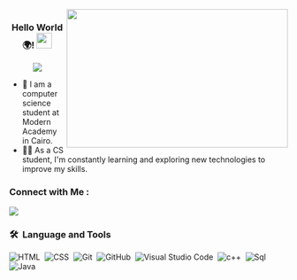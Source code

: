 
<img width="400" height="250" align="right" src="https://res.cloudinary.com/practicaldev/image/fetch/s--ES7ZxtOz--/c_limit%2Cf_auto%2Cfl_progressive%2Cq_66%2Cw_800/https://www.mjvinnovation.com/wp-content/uploads/2021/07/Etapas-do-Data-Science-para-aplicar-na-sua-empresa.gif">

<h3 align="center">
  Hello World🌍!
  <img src="https://media.giphy.com/media/hvRJCLFzcasrR4ia7z/giphy.gif" width="28">
</h3>

<!-- Typing SVG by DenverCoder1 - https://github.com/DenverCoder1/readme-typing-svg -->
<p align="center">
  <a href="https://github.com/DenverCoder1/readme-typing-svg"><img src="https://readme-typing-svg.herokuapp.com/?lines=Hi%20My%20Name%20is%20Abdulrhman;Computer-Science%20Student;Always%20learning%20new%20things&font=Fira%20Code&center=true&width=440&height=45&color=f75c7e&vCenter=true&size=22"></a>
</p> 

- 🏢 I am a computer science student at Modern Academy in Cairo.
- 👨‍💻 As a CS student, I'm constantly learning and exploring new technologies to improve my skills.

### Connect with Me :

<a href="https://linkedin.com/in/abdulrhman-hussien-3497a1229" target="_blank"><img src="https://img.shields.io/badge/-abdulrhman%20hussien-0077B5?style=for-the-badge&logo=Linkedin&logoColor=white"/></a>

### 🛠 &nbsp;Language and Tools 
![HTML](https://img.shields.io/badge/-HTML-05122A?style=flat&logo=HTML5)&nbsp;
![CSS](https://img.shields.io/badge/-CSS-05122A?style=flat&logo=CSS3&logoColor=1572B6)&nbsp;
![Git](https://img.shields.io/badge/-Git-05122A?style=flat&logo=git)&nbsp;
![GitHub](https://img.shields.io/badge/-GitHub-05122A?style=flat&logo=github)&nbsp;
![Visual Studio Code](https://img.shields.io/badge/-Visual%20Studio%20Code-05122A?style=flat&logo=visual-studio-code&logoColor=007ACC)&nbsp;
![c++](https://img.shields.io/badge/c_%2B_%2B-05122A?style=flat&logo=cplusplus)&nbsp;
![Sql](https://img.shields.io/badge/sql-server-05122A?logo=microsoftsqlserver)&nbsp;
![Java](https://img.shields.io/badge/-Java-000000?style=flat&logo=java)
